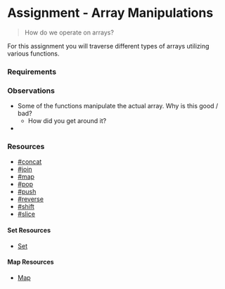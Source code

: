 # Assignment - Array Manipulations

>  How do we operate on arrays?

For this assignment you will traverse different types of arrays utilizing various functions.


### Requirements


### Observations
* Some of the functions manipulate the actual array.  Why is this good / bad?
    * How did you get around it?
* 


### Resources
* [#concat](https://developer.mozilla.org/en-US/docs/Web/JavaScript/Reference/Global_Objects/Array/concat)
* [#join](https://developer.mozilla.org/en-US/docs/Web/JavaScript/Reference/Global_Objects/Array/join)
* [#map](https://developer.mozilla.org/en-US/docs/Web/JavaScript/Reference/Global_Objects/Array/map)
* [#pop](https://developer.mozilla.org/en-US/docs/Web/JavaScript/Reference/Global_Objects/Array/pop)
* [#push](https://developer.mozilla.org/en-US/docs/Web/JavaScript/Reference/Global_Objects/Array/push)
* [#reverse](https://developer.mozilla.org/en-US/docs/Web/JavaScript/Reference/Global_Objects/Array/reverse)
* [#shift](https://developer.mozilla.org/en-US/docs/Web/JavaScript/Reference/Global_Objects/Array/shift)
* [#slice](https://developer.mozilla.org/en-US/docs/Web/JavaScript/Reference/Global_Objects/Array/slice)


#### Set Resources
* [Set](https://developer.mozilla.org/en-US/docs/Web/JavaScript/Reference/Global_Objects/Set)


#### Map Resources
* [Map](https://developer.mozilla.org/en-US/docs/Web/JavaScript/Reference/Global_Objects/Map)
